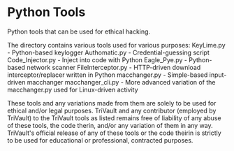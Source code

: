 # Python Tools
Python tools that can be used for ethical hacking.

The directory contains various tools used for various purposes:
KeyLime.py - Python-based keylogger
Authomatic.py - Credential-guessing script
Code_Injector.py - Inject into code with Python
Eagle_Pye.py - Python-based network scanner
FileInterceptor.py - HTTP-driven download interceptor/replacer written in Python
macchanger.py - Simple-based input-driven macchanger
macchanger_cli.py - More advanced variation of the macchanger.py used for Linux-driven activity

These tools and any variations made from them are solely to be used for ethical and/or legal purposes. 
TriVault and any contributor (employed by TriVault) to the TriVault tools as listed remains free of liability of any abuse of these tools, the code therin, and/or any variation of them in any way. TriVault's official release of any of these tools or the code theirin is strictly to be used for educational or professional, contracted purposes.
